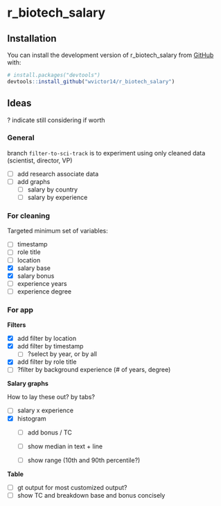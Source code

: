 # r_biotech_salary

<!-- badges: start -->

<!-- badges: end -->

## Installation

You can install the development version of r_biotech_salary from [GitHub](https://github.com/) with:

``` r
# install.packages("devtools")
devtools::install_github("wvictor14/r_biotech_salary")
```

## Ideas

? indicate still considering if worth

### General

branch `filter-to-sci-track` is to experiment using only cleaned data (scientist, director, VP)

-   [ ] add research associate data
-   [ ] add graphs
    -   [ ] salary by country
    -   [ ] salary by experience

### For cleaning

Targeted minimum set of variables:

-   [ ] timestamp
-   [ ] role title
-   [ ] location
-   [x] salary base
-   [x] salary bonus
-   [ ] experience years
-   [ ] experience degree

### For app

**Filters**

-   [x] add filter by location
-   [x] add filter by timestamp
    -   [ ] ?select by year, or by all
-   [x] add filter by role title
-   [ ] ?filter by background experience (\# of years, degree)

**Salary graphs**

How to lay these out? by tabs?

-   [ ] salary x experience
-   [x] histogram
    -   [ ] add bonus / TC

    -   [ ] show median in text + line

    -   [ ] show range (10th and 90th percentile?)

**Table**

-   [ ] gt output for most customized output?
-   [ ] show TC and breakdown base and bonus concisely
